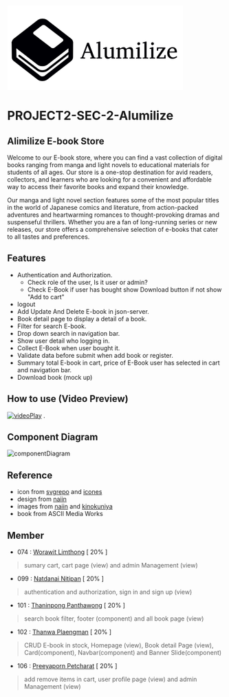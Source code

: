 ![logo](https://github.com/Nine0512/PROJECT2-SEC-2-Alumilize/blob/view/public/images/Logo.png)

# PROJECT2-SEC-2-Alumilize

## Alimilize E-book Store
Welcome to our E-book store, where you can find a vast collection of digital books ranging from manga and light novels to educational materials for students of all ages. Our store is a one-stop destination for avid readers, collectors, and learners who are looking for a convenient and affordable way to access their favorite books and expand their knowledge.

Our manga and light novel section features some of the most popular titles in the world of Japanese comics and literature, from action-packed adventures and heartwarming romances to thought-provoking dramas and suspenseful thrillers. Whether you are a fan of long-running series or new releases, our store offers a comprehensive selection of e-books that cater to all tastes and preferences.

## Features

- Authentication and Authorization.
  - Check role of the user, Is it user or admin?
  - Check E-Book if user has bought show Download button if not show "Add to cart"
- logout
- Add Update And Delete E-book in json-server.
- Book detail page to display a detail of a book.
- Filter for search E-book.
- Drop down search in navigation bar.
- Show user detail who logging in.
- Collect E-Book when user bought it.
- Validate data before submit when add book or register.
- Summary total E-book in cart, price of E-Book user has selected in cart and navigation bar.
- Download book (mock up)

## How to use (Video Preview)
[![videoPlay](https://user-images.githubusercontent.com/88127348/229463746-4a8740a1-4813-4203-b424-116497944aa4.png)](https://youtu.be/UYNNztdObIE)
.
## Component Diagram
![componentDiagram](https://user-images.githubusercontent.com/88127348/229457699-2b4a7cf6-a5c6-40c0-8ed9-5362d0a5f2e2.jpg)


## Reference

- icon from [svgrepo](https://www.svgrepo.com/) and [icones](https://icones.js.org/)
- design from [naiin](https://www.naiin.com/)
- images from [naiin](https://www.naiin.com/) and [kinokuniya](https://thailand.kinokuniya.com/)
- book from ASCII Media Works

## Member

- 074 : [Worawit Limthong](https://www.github.com/win2114) [ 20% ]
> sumary cart, cart page (view) and admin Management (view)
- 099 : [Natdanai Nitipan](https://www.github.com/c3bosskung) [ 20% ]
> authentication and authorization, sign in and sign up (view)
- 101 : [Thaninpong Panthawong](https://www.github.com/nonybueno) [ 20% ]   
> search book filter, footer (component) and all book page (view)
- 102 : [Thanwa Plaengman](https://www.github.com/Nine0512) [ 20% ]                                    
> CRUD E-book in stock, Homepage (view), Book detail Page (view), Card(component), Navbar(component) and Banner Slide(component)
- 106 : [Preeyaporn Petcharat](https://www.github.com/Preeyapornn) [ 20% ]                            
> add remove items in cart, user profile page (view) and admin Management (view)
